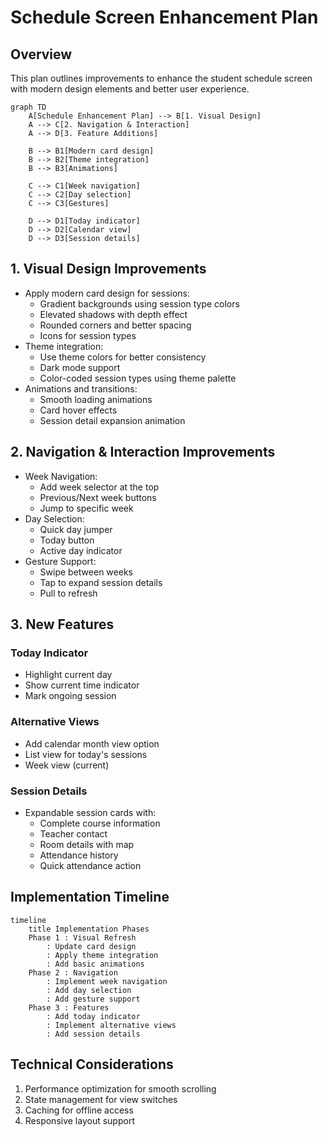 # Schedule Screen Enhancement Plan

## Overview
This plan outlines improvements to enhance the student schedule screen with modern design elements and better user experience.

```mermaid
graph TD
    A[Schedule Enhancement Plan] --> B[1. Visual Design]
    A --> C[2. Navigation & Interaction]
    A --> D[3. Feature Additions]
    
    B --> B1[Modern card design]
    B --> B2[Theme integration]
    B --> B3[Animations]
    
    C --> C1[Week navigation]
    C --> C2[Day selection]
    C --> C3[Gestures]
    
    D --> D1[Today indicator]
    D --> D2[Calendar view]
    D --> D3[Session details]
```

## 1. Visual Design Improvements
- Apply modern card design for sessions:
  * Gradient backgrounds using session type colors
  * Elevated shadows with depth effect
  * Rounded corners and better spacing
  * Icons for session types
- Theme integration:
  * Use theme colors for better consistency
  * Dark mode support
  * Color-coded session types using theme palette
- Animations and transitions:
  * Smooth loading animations
  * Card hover effects
  * Session detail expansion animation

## 2. Navigation & Interaction Improvements
- Week Navigation:
  * Add week selector at the top
  * Previous/Next week buttons
  * Jump to specific week
- Day Selection:
  * Quick day jumper
  * Today button
  * Active day indicator
- Gesture Support:
  * Swipe between weeks
  * Tap to expand session details
  * Pull to refresh

## 3. New Features
### Today Indicator
- Highlight current day
- Show current time indicator
- Mark ongoing session

### Alternative Views
- Add calendar month view option
- List view for today's sessions
- Week view (current)

### Session Details
- Expandable session cards with:
  * Complete course information
  * Teacher contact
  * Room details with map
  * Attendance history
  * Quick attendance action

## Implementation Timeline
```mermaid
timeline
    title Implementation Phases
    Phase 1 : Visual Refresh
        : Update card design
        : Apply theme integration
        : Add basic animations
    Phase 2 : Navigation
        : Implement week navigation
        : Add day selection
        : Add gesture support
    Phase 3 : Features
        : Add today indicator
        : Implement alternative views
        : Add session details
```

## Technical Considerations
1. Performance optimization for smooth scrolling
2. State management for view switches
3. Caching for offline access
4. Responsive layout support